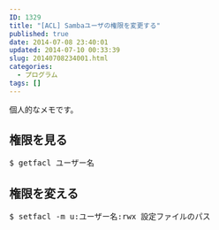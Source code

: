 ```yaml
---
ID: 1329
title: "[ACL] Sambaユーザの権限を変更する"
published: true
date: 2014-07-08 23:40:01
updated: 2014-07-10 00:33:39
slug: 20140708234001.html
categories:
  - プログラム
tags: []
---
```


個人的なメモです。

<!--more-->
<h2>権限を見る</h2>
<pre class="prettyprint">$ getfacl ユーザー名</pre>

<h2>権限を変える</h2>
<pre class="prettyprint">$ setfacl -m u:ユーザー名:rwx 設定ファイルのパス</pre>
